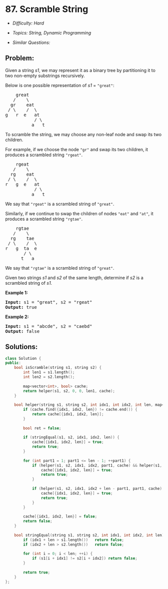 # 87. Scramble String

* *Difficulty: Hard*

* *Topics: String, Dynamic Programming*

* *Similar Questions:*

## Problem:

<p>Given a string <em>s1</em>, we may represent it as a binary tree by partitioning it to two non-empty substrings recursively.</p>

<p>Below is one possible representation of <em>s1</em> = <code>&quot;great&quot;</code>:</p>

<pre>
    great
   /    \
  gr    eat
 / \    /  \
g   r  e   at
           / \
          a   t
</pre>

<p>To scramble the string, we may choose any non-leaf node and swap its two children.</p>

<p>For example, if we choose the node <code>&quot;gr&quot;</code> and swap its two children, it produces a scrambled string <code>&quot;rgeat&quot;</code>.</p>

<pre>
    rgeat
   /    \
  rg    eat
 / \    /  \
r   g  e   at
           / \
          a   t
</pre>

<p>We say that <code>&quot;rgeat&quot;</code> is a scrambled string of <code>&quot;great&quot;</code>.</p>

<p>Similarly, if we continue to swap the children of nodes <code>&quot;eat&quot;</code> and <code>&quot;at&quot;</code>, it produces a scrambled string <code>&quot;rgtae&quot;</code>.</p>

<pre>
    rgtae
   /    \
  rg    tae
 / \    /  \
r   g  ta  e
       / \
      t   a
</pre>

<p>We say that <code>&quot;rgtae&quot;</code> is a scrambled string of <code>&quot;great&quot;</code>.</p>

<p>Given two strings <em>s1</em> and <em>s2</em> of the same length, determine if <em>s2</em> is a scrambled string of <em>s1</em>.</p>

<p><strong>Example 1:</strong></p>

<pre>
<strong>Input:</strong> s1 = &quot;great&quot;, s2 = &quot;rgeat&quot;
<strong>Output:</strong> true
</pre>

<p><strong>Example 2:</strong></p>

<pre>
<strong>Input:</strong> s1 = &quot;abcde&quot;, s2 = &quot;caebd&quot;
<strong>Output:</strong> false</pre>

## Solutions:

```c++
class Solution {
public:
    bool isScramble(string s1, string s2) {
        int len1 = s1.length();
        int len2 = s2.length();
        
        map<vector<int>, bool> cache;
        return helper(s1, s2, 0, 0, len1, cache);
    }
    
    bool helper(string s1, string s2, int idx1, int idx2, int len, map<vector<int>, bool>& cache) {
        if (cache.find({idx1, idx2, len}) != cache.end()) {
            return cache[{idx1, idx2, len}];
        }
        
        bool ret = false;
        
        if (stringEqual(s1, s2, idx1, idx2, len)) {
            cache[{idx1, idx2, len}] = true;
            return true;
        }
        
        for (int part1 = 1; part1 <= len - 1; ++part1) {
            if (helper(s1, s2, idx1, idx2, part1, cache) && helper(s1, s2, idx1 + part1, idx2 + part1, len - part1, cache)) {
                cache[{idx1, idx2, len}] = true;
                return true;
            }
            
            if (helper(s1, s2, idx1, idx2 + len - part1, part1, cache) && helper(s1, s2, idx1 + part1, idx2, len - part1, cache)) {
                cache[{idx1, idx2, len}] = true;
                return true;
            }
        }
        
        cache[{idx1, idx2, len}] = false;
        return false;
    }
    
    bool stringEqual(string s1, string s2, int idx1, int idx2, int len) {
        if (idx1 + len > s1.length())   return false;
        if (idx2 + len > s2.length())   return false;
        
        for (int i = 0; i < len; ++i) {
            if (s1[i + idx1] != s2[i + idx2]) return false;
        }
        
        return true;
    }   
};
```
